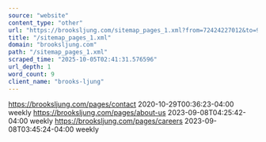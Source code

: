 ```yaml
---
source: "website"
content_type: "other"
url: "https://brooksljung.com/sitemap_pages_1.xml?from=72424227012&to=93539532996"
title: "/sitemap_pages_1.xml"
domain: "brooksljung.com"
path: "/sitemap_pages_1.xml"
scraped_time: "2025-10-05T02:41:31.576596"
url_depth: 1
word_count: 9
client_name: "brooks-ljung"
---
```


https://brooksljung.com/pages/contact 2020-10-29T00:36:23-04:00 weekly https://brooksljung.com/pages/about-us 2023-09-08T04:25:42-04:00 weekly https://brooksljung.com/pages/careers 2023-09-08T03:45:24-04:00 weekly